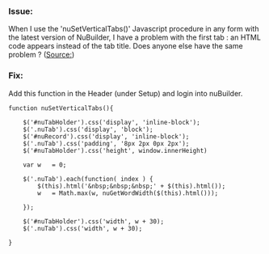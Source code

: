 ### Issue: 

When I use the 'nuSetVerticalTabs()' Javascript procedure in any form with the latest version of NuBuilder, I have a problem with the first tab : an HTML code appears instead of the tab title.
Does anyone else have the same problem ? ([Source:](https://forums.nubuilder.com/viewtopic.php?f=20&t=10200&p=20165#p20165))

### Fix: 

Add this function in the Header (under Setup) and login into nuBuilder.

```
function nuSetVerticalTabs(){
	
	$('#nuTabHolder').css('display', 'inline-block');
	$('.nuTab').css('display', 'block');
	$('#nuRecord').css('display', 'inline-block');
	$('.nuTab').css('padding', '8px 2px 0px 2px');
	$('#nuTabHolder').css('height', window.innerHeight)

	var w   = 0;

	$('.nuTab').each(function( index ) {
		$(this).html('&nbsp;&nbsp;&nbsp;' + $(this).html());
		w   = Math.max(w, nuGetWordWidth($(this).html()));

	});

	$('#nuTabHolder').css('width', w + 30);
	$('.nuTab').css('width', w + 30);

}
```
